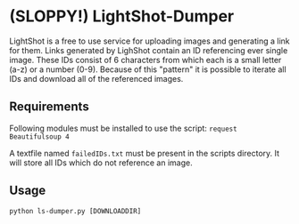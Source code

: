 # (SLOPPY!) LightShot-Dumper
LightShot is a free to use service for uploading images and generating a link for them. Links generated by LighShot contain an ID referencing ever single image. These IDs consist of 6 characters from which each is a small letter (a-z) or a number (0-9). Because of this "pattern" it is possible to iterate all IDs and download all of the referenced images.


## Requirements
Following modules must be installed to use the script:
`request`
`Beautifulsoup 4`

A textfile named `failedIDs.txt` must be present in the scripts directory. It will store all IDs which do not reference an image.

## Usage
`python ls-dumper.py [DOWNLOADDIR]`
